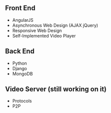## Front End
* AngularJS
* Asynchronous Web Design (AJAX jQuery)
* Responsive Web Design
* Self-Implemented Video Player

## Back End
* Python
* Django
* MongoDB

## Video Server (still working on it)
* Protocols
* P2P
